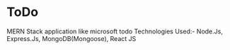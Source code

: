 # ToDo

MERN Stack application like microsoft todo
Technologies Used:- Node.Js, Express.Js, MongoDB(Mongoose), React JS
